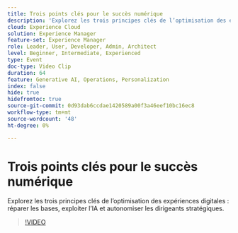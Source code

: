 ```yaml
---
title: Trois points clés pour le succès numérique
description: 'Explorez les trois principes clés de l’optimisation des expériences digitales : réparer les bases, exploiter l’IA et autonomiser les dirigeants stratégiques.'
cloud: Experience Cloud
solution: Experience Manager
feature-set: Experience Manager
role: Leader, User, Developer, Admin, Architect
level: Beginner, Intermediate, Experienced
type: Event
doc-type: Video Clip
duration: 64
feature: Generative AI, Operations, Personalization
index: false
hide: true
hidefromtoc: true
source-git-commit: 0d93dab6ccdae1420589a00f3a46eef10bc16ec8
workflow-type: tm+mt
source-wordcount: '48'
ht-degree: 0%

---
```



# Trois points clés pour le succès numérique

Explorez les trois principes clés de l’optimisation des expériences digitales : réparer les bases, exploiter l’IA et autonomiser les dirigeants stratégiques.

>[!VIDEO](https://video.tv.adobe.com/v/3459234/?learn=on&enablevpops)
